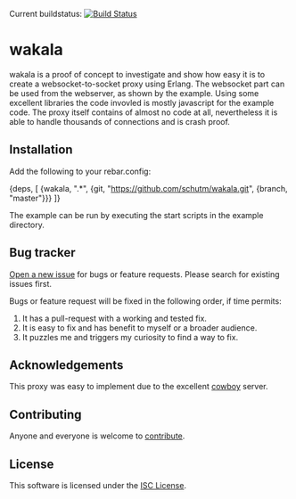 Current buildstatus: [![Build Status](https://travis-ci.org/schutm/wakala.png)](https://travis-ci.org/schutm/wakala)

wakala
======
wakala is a proof of concept to investigate and show how easy it is to
create a websocket-to-socket proxy using Erlang. The websocket part can
be used from the webserver, as shown by the example. Using some excellent
libraries the code invovled is mostly javascript for the example code.
The proxy itself contains of almost no code at all, nevertheless it is
able to handle thousands of connections and is crash proof.


Installation
------------
Add the following to your rebar.config:

{deps, [
    {wakala, ".*",
     {git, "https://github.com/schutm/wakala.git", {branch, "master"}}}
]}

The example can be run by executing the start scripts in the example
directory.


Bug tracker
-----------
[Open a new issue](https://github.com/schutm/wakala/issues) for bugs
or feature requests. Please search for existing issues first.

Bugs or feature request will be fixed in the following order, if time
permits:

1. It has a pull-request with a working and tested fix.
2. It is easy to fix and has benefit to myself or a broader audience.
3. It puzzles me and triggers my curiosity to find a way to fix.


Acknowledgements
----------------
This proxy was easy to implement due to the excellent
[cowboy](https://github.com/ninenines/cowboy) server.


Contributing
------------
Anyone and everyone is welcome to [contribute](CONTRIBUTING.md).


License
-------
This software is licensed under the [ISC License](LICENSE).
